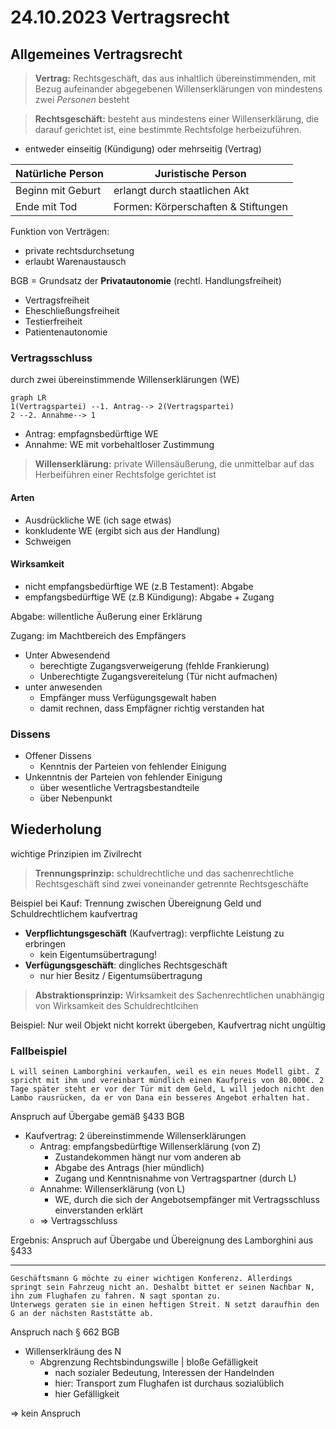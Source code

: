 # 24.10.2023 Vertragsrecht

## Allgemeines Vertragsrecht

> **Vertrag:** Rechtsgeschäft, das aus inhaltlich übereinstimmenden, mit Bezug aufeinander abgegebenen Willenserklärungen von mindestens zwei *Personen* besteht



> **Rechtsgeschäft:** besteht aus mindestens einer Willenserklärung, die darauf gerichtet ist, eine bestimmte Rechtsfolge herbeizuführen.

- entweder einseitig (Kündigung) oder mehrseitig (Vertrag)



| Natürliche Person | Juristische Person                  |
| ----------------- | ----------------------------------- |
| Beginn mit Geburt | erlangt durch staatlichen Akt       |
| Ende mit Tod      | Formen: Körperschaften & Stiftungen |



Funktion von Verträgen:

- private rechtsdurchsetung
- erlaubt Warenaustausch



BGB = Grundsatz der **Privatautonomie** (rechtl. Handlungsfreiheit)

- Vertragsfreiheit
- Eheschließungsfreiheit
- Testierfreiheit
- Patientenautonomie



### Vertragsschluss

durch zwei übereinstimmende Willenserklärungen (WE)

```mermaid
graph LR
1(Vertragspartei) --1. Antrag--> 2(Vertragspartei)
2 --2. Annahme--> 1 
```

- Antrag: empfagnsbedürftige WE
- Annahme: WE mit vorbehaltloser Zustimmung



> **Willenserklärung:** private Willensäußerung, die unmittelbar auf das Herbeiführen einer Rechtsfolge gerichtet ist

#### Arten

- Ausdrückliche  WE (ich sage etwas)
- konkludente WE (ergibt sich aus der Handlung)
- Schweigen



#### Wirksamkeit

- nicht empfangsbedürftige WE (z.B Testament): Abgabe
- empfangsbedürftige WE (z.B Kündigung): Abgabe + Zugang

Abgabe: willentliche Äußerung einer Erklärung

Zugang: im Machtbereich des Empfängers

- Unter Abwesendend
    - berechtigte Zugangsverweigerung (fehlde Frankierung)
    - Unberechtigte Zugangsvereitelung (Tür nicht aufmachen)
- unter anwesenden
    - Empfänger muss Verfügungsgewalt haben
    - damit rechnen, dass Empfägner richtig verstanden hat



### Dissens

- Offener Dissens
    - Kenntnis der Parteien von fehlender Einigung
- Unkenntnis der Parteien von fehlender Einigung
    - über wesentliche Vertragsbestandteile
    - über Nebenpunkt



## Wiederholung

wichtige Prinzipien im Zivilrecht

> **Trennungsprinzip:** schuldrechtliche und das sachenrechtliche Rechtsgeschäft sind zwei voneinander getrennte Rechtsgeschäfte

Beispiel bei Kauf: Trennung zwischen Übereignung Geld und Schuldrechtlichem kaufvertrag

- **Verpflichtungsgeschäft** (Kaufvertrag): verpflichte Leistung zu erbringen
    - kein Eigentumsübertragung!
- **Verfügungsgeschäft**: dingliches Rechtsgeschäft
    - nur hier Besitz / Eigentumsübertragung



> **Abstraktionsprinzip:** Wirksamkeit des Sachenrechtlichen unabhängig von Wirksamkeit des Schuldrechtlcihen

Beispiel: Nur weil Objekt nicht korrekt übergeben, Kaufvertrag nicht ungültig



### Fallbeispiel

```
L will seinen Lamborghini verkaufen, weil es ein neues Modell gibt. Z spricht mit ihm und vereinbart mündlich einen Kaufpreis von 80.000€. 2 Tage später steht er vor der Tür mit dem Geld, L will jedoch nicht den Lambo rausrücken, da er von Dana ein besseres Angebot erhalten hat.
```



Anspruch auf Übergabe gemäß §433 BGB

- Kaufvertrag: 2 übereinstimmende Willenserklärungen 
    - Antrag: empfangsbedürftige Willenserklärung (von Z)
        - Zustandekommen hängt nur vom anderen ab
        - Abgabe des Antrags (hier mündlich)
        - Zugang und Kenntnisnahme von Vertragspartner (durch L)
    - Annahme: Willenserklärung (von L)
        - WE, durch die sich der Angebotsempfänger mit Vertragsschluss einverstanden erklärt
    - => Vertragsschluss

Ergebnis: Anspruch auf Übergabe und Übereignung des Lamborghini aus §433



---



```
Geschäftsmann G möchte zu einer wichtigen Konferenz. Allerdings springt sein Fahrzeug nicht an. Deshalbt bittet er seinen Nachbar N, ihn zum Flughafen zu fahren. N sagt spontan zu. 
Unterwegs geraten sie in einen heftigen Streit. N setzt daraufhin den G an der nächsten Raststätte ab.
```

Anspruch nach § 662 BGB

- Willenserklräung des N
    - Abgrenzung Rechtsbindungswille | bloße Gefälligkeit 
        - nach sozialer Bedeutung, Interessen der Handelnden
        - hier: Transport zum Flughafen ist durchaus sozialüblich
        - hier Gefälligkeit

=> kein Anspruch

